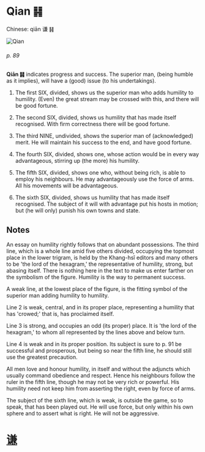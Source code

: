 # Qian ䷎

Chinese: qiān 谦 ䷎

![Qian](https://88o.io/wp-content/uploads/2018/09/15-e8b0a6qian.jpg)

###### p. 89

**Qiān ䷎** indicates progress and success. The superior man, (being humble as it implies), will have a (good) issue (to his undertakings).

1. The first SIX, divided, shows us the superior man who adds humility to humility.
(Even) the great stream may be crossed with this, and there will be good fortune.

2. The second SIX, divided, shows us humility that has made itself recognised. With firm correctness there will be good fortune.

3. The third NINE, undivided, shows the superior man of (acknowledged) merit. He will maintain his success to the end, and have good fortune.

4. The fourth SIX, divided, shows one, whose action would be in every way advantageous, stirring up (the more) his humility.

5. The fifth SIX, divided, shows one who, without being rich, is able to employ his neighbours. He may advantageously use the force of arms. All his movements will be advantageous.

6. The sixth SIX, divided, shows us humility that has made itself recognised. The subject of it will with advantage put his hosts in motion; but (he will only) punish his own towns and state.

## Notes

An essay on humility rightly follows that on abundant possessions. The third line, which is a whole line amid five others divided,
occupying the topmost place in the lower trigram, is held by the Khang-hsî editors and many others to be 'the lord of the hexagram,'
the representative of humility, strong, but abasing itself. There is nothing here in the text to make us enter farther on the symbolism of the figure. Humility is the way to permanent success.

A weak line, at the lowest place of the figure, is the fitting symbol of the superior man adding humility to humility.

Line 2 is weak, central, and in its proper place, representing a humility that has 'crowed;' that is, has proclaimed itself.

Line 3 is strong, and occupies an odd (its proper) place. It is 'the lord of the hexagram,' to whom all represented by the lines above and below turn.

Line 4 is weak and in its proper position. Its subject is sure to p. 91 be successful and prosperous, but being so near the fifth line, he should still use the greatest precaution.

All men love and honour humility, in itself and without the adjuncts which usually command obedience and respect. Hence his neighbours follow the ruler in the fifth line, though he may not be very rich or powerful. His humility need not keep him from asserting the right, even by force of arms.

The subject of the sixth line, which is weak, is outside the game, so to speak, that has been played out. He will use force, but only within his own sphere and to assert what is right. He will not be aggressive.

# [谦](./e8b0a6qian_cn.md)
